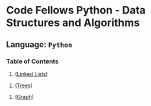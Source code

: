 # Code Fellows Python - Data Structures and Algorithms

## Language: `Python`

### Table of Contents

<!-- 1. ([Reverse Array](./code_challenges/reverse_array/README.md)) -->
<!-- 1. ([Array Insert Shift](./code_challenges/array_insert_shift/README.md)) -->
<!-- 1. ([Array Binary Search](./code_challenges/array_binary_search/README.md)) -->
1. ([Linked Lists](./linked_list/README.md))
<!-- 1. ([Zip Linked Lists](./code_challenges/linked_list_zip/README.md)) -->
<!-- 1. ([Stack and Queue](./stack_and_queue/README.md)) -->
<!-- 1. ([Stack and Queue Psuedo](./code_challenges/stack_queue_pseudo/README.md)) -->
<!-- 1. ([Stack Queue Animal Shelter](./stack_queue_animal_shelter/README.md)) -->
<!-- 1. ([Stack Queue Brackets](./code_challenges/stack_queue_brackets/README.md)) -->
1. ([Trees](./all_trees/README.md))
<!-- 1. ([Trees - Breadth-first Traversal](./code_challenges/tree_breadth_first/README.md)) -->
<!-- 1. ([Trees - Fizz Buzz](./code_challenges/tree_fizz_buzz/README.md)) -->
<!-- 1. ([Insertion Sort](./sorts/insertion_sort/README.md)) -->
<!-- 1. ([Merge Sort](./sorts/merge_sort/README.md)) -->
<!-- 1. ([Quick Sort](./sorts/quick_sort/README.md)) -->
<!-- 1. ([Hash Table](./hash_table/README.md)) -->
<!-- 1. ([Hashmap Repeated Word](./code_challenges/hashmap_repeated_word/README.md)) -->
<!-- 1. ([Tree Intersection](./code_challenges/tree_intersection/README.md)) -->
<!-- 1. ([Hashmap Left Join](./code_challenges/hashmap_left_join/README.md)) -->
1. ([Graph](./graphs/README.md))
<!-- 1. ([Graph Depth First](./code_challenges/graph_depth_first/README.md)) -->
